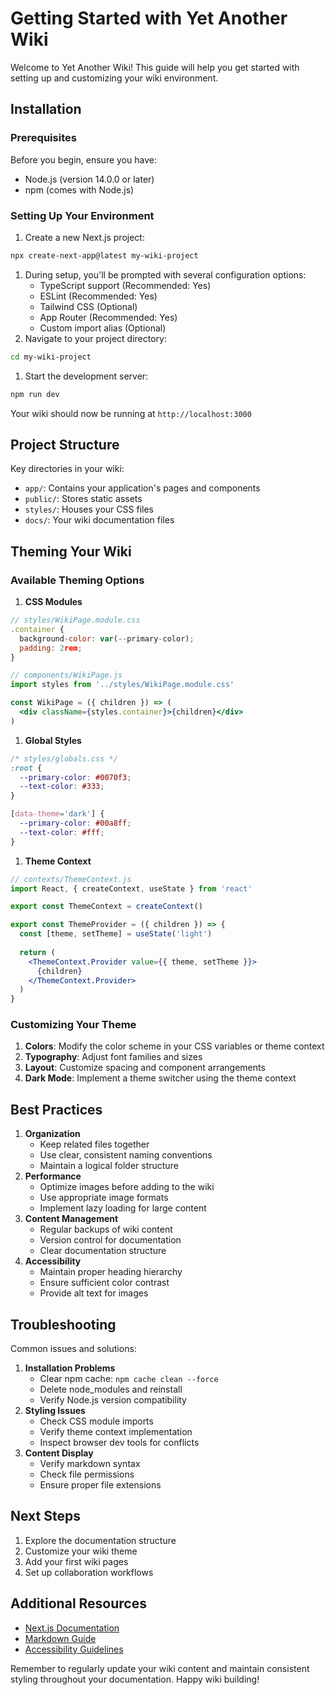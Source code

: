 # Getting Started with Yet Another Wiki

Welcome to Yet Another Wiki! This guide will help you get started with setting up and customizing your wiki environment.

## Installation

### Prerequisites

Before you begin, ensure you have:

* Node.js (version 14.0.0 or later)
* npm (comes with Node.js)

### Setting Up Your Environment

1. Create a new Next.js project:

```bash
npx create-next-app@latest my-wiki-project
```

1. During setup, you'll be prompted with several configuration options:
   * TypeScript support (Recommended: Yes)
   * ESLint (Recommended: Yes)
   * Tailwind CSS (Optional)
   * App Router (Recommended: Yes)
   * Custom import alias (Optional)
2. Navigate to your project directory:

```bash
cd my-wiki-project
```

1. Start the development server:

```bash
npm run dev
```

Your wiki should now be running at `http://localhost:3000`

## Project Structure

Key directories in your wiki:

* `app/`: Contains your application's pages and components
* `public/`: Stores static assets
* `styles/`: Houses your CSS files
* `docs/`: Your wiki documentation files

## Theming Your Wiki

### Available Theming Options

1. **CSS Modules**

```jsx
// styles/WikiPage.module.css
.container {
  background-color: var(--primary-color);
  padding: 2rem;
}

// components/WikiPage.js
import styles from '../styles/WikiPage.module.css'

const WikiPage = ({ children }) => (
  <div className={styles.container}>{children}</div>
)
```

1. **Global Styles**

```css
/* styles/globals.css */
:root {
  --primary-color: #0070f3;
  --text-color: #333;
}

[data-theme='dark'] {
  --primary-color: #00a8ff;
  --text-color: #fff;
}
```

1. **Theme Context**

```jsx
// contexts/ThemeContext.js
import React, { createContext, useState } from 'react'

export const ThemeContext = createContext()

export const ThemeProvider = ({ children }) => {
  const [theme, setTheme] = useState('light')
  
  return (
    <ThemeContext.Provider value={{ theme, setTheme }}>
      {children}
    </ThemeContext.Provider>
  )
}
```

### Customizing Your Theme

1. **Colors**: Modify the color scheme in your CSS variables or theme context
2. **Typography**: Adjust font families and sizes
3. **Layout**: Customize spacing and component arrangements
4. **Dark Mode**: Implement a theme switcher using the theme context

## Best Practices

1. **Organization**
   * Keep related files together
   * Use clear, consistent naming conventions
   * Maintain a logical folder structure
2. **Performance**
   * Optimize images before adding to the wiki
   * Use appropriate image formats
   * Implement lazy loading for large content
3. **Content Management**
   * Regular backups of wiki content
   * Version control for documentation
   * Clear documentation structure
4. **Accessibility**
   * Maintain proper heading hierarchy
   * Ensure sufficient color contrast
   * Provide alt text for images

## Troubleshooting

Common issues and solutions:

1. **Installation Problems**
   * Clear npm cache: `npm cache clean --force`
   * Delete node\_modules and reinstall
   * Verify Node.js version compatibility
2. **Styling Issues**
   * Check CSS module imports
   * Verify theme context implementation
   * Inspect browser dev tools for conflicts
3. **Content Display**
   * Verify markdown syntax
   * Check file permissions
   * Ensure proper file extensions

## Next Steps

1. Explore the documentation structure
2. Customize your wiki theme
3. Add your first wiki pages
4. Set up collaboration workflows

## Additional Resources

* [Next.js Documentation](https://nextjs.org/docs)
* [Markdown Guide](https://www.markdownguide.org)
* [Accessibility Guidelines](https://www.w3.org/WAI/WCAG21/quickref/)

Remember to regularly update your wiki content and maintain consistent styling throughout your documentation. Happy wiki building!